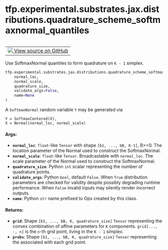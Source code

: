<div itemscope itemtype="http://developers.google.com/ReferenceObject">
<meta itemprop="name" content="tfp.experimental.substrates.jax.distributions.quadrature_scheme_softmaxnormal_quantiles" />
<meta itemprop="path" content="Stable" />
</div>

# tfp.experimental.substrates.jax.distributions.quadrature_scheme_softmaxnormal_quantiles


<table class="tfo-notebook-buttons tfo-api" align="left">

<td>
  <a target="_blank" href="https://github.com/tensorflow/probability/blob/master/tensorflow_probability/python/experimental/substrates/jax/distributions/vector_diffeomixture.py">
    <img src="https://www.tensorflow.org/images/GitHub-Mark-32px.png" />
    View source on GitHub
  </a>
</td></table>



Use SoftmaxNormal quantiles to form quadrature on `K - 1` simplex.

``` python
tfp.experimental.substrates.jax.distributions.quadrature_scheme_softmaxnormal_quantiles(
    normal_loc,
    normal_scale,
    quadrature_size,
    validate_args=False,
    name=None
)
```



<!-- Placeholder for "Used in" -->

A `SoftmaxNormal` random variable `Y` may be generated via

```
Y = SoftmaxCentered(X),
X = Normal(normal_loc, normal_scale)
```

#### Args:


* <b>`normal_loc`</b>: `float`-like `Tensor` with shape `[b1, ..., bB, K-1]`, B>=0.
  The location parameter of the Normal used to construct the SoftmaxNormal.
* <b>`normal_scale`</b>: `float`-like `Tensor`. Broadcastable with `normal_loc`.
  The scale parameter of the Normal used to construct the SoftmaxNormal.
* <b>`quadrature_size`</b>: Python `int` scalar representing the number of quadrature
  points.
* <b>`validate_args`</b>: Python `bool`, default `False`. When `True` distribution
  parameters are checked for validity despite possibly degrading runtime
  performance. When `False` invalid inputs may silently render incorrect
  outputs.
* <b>`name`</b>: Python `str` name prefixed to Ops created by this class.


#### Returns:


* <b>`grid`</b>: Shape `[b1, ..., bB, K, quadrature_size]` `Tensor` representing the
  convex combination of affine parameters for `K` components.
  `grid[..., :, n]` is the `n`-th grid point, living in the `K - 1` simplex.
* <b>`probs`</b>:  Shape `[b1, ..., bB, K, quadrature_size]` `Tensor` representing the
  associated with each grid point.
